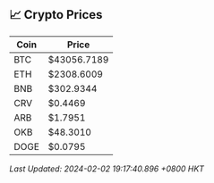 ## 📈 Crypto Prices

| Coin | Price |
| ---- | ----- |
| BTC | $43056.7189 |
| ETH | $2308.6009 |
| BNB | $302.9344 |
| CRV | $0.4469 |
| ARB | $1.7951 |
| OKB | $48.3010 |
| DOGE | $0.0795 |

_Last Updated: 2024-02-02 19:17:40.896 +0800 HKT_